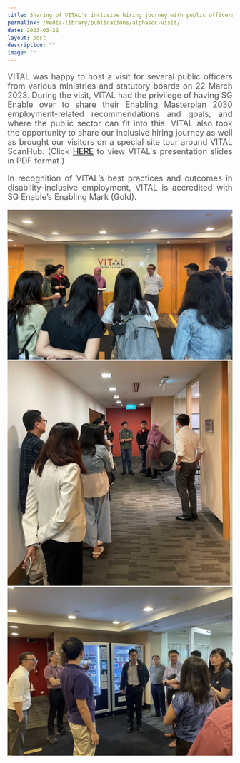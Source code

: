 ```yaml
---
title: Sharing of VITAL's inclusive hiring journey with public officers
permalink: /media-library/publications/alphasoc-visit/
date: 2023-03-22
layout: post
description: ""
image: ""
---
```

<p style="font-size: 18px;color:#585858;text-align:justify;">VITAL was happy to host a visit for several public officers from various ministries and statutory boards on 22 March 2023. During the visit, VITAL had the privilege of having SG Enable over to share their Enabling Masterplan 2030 employment-related recommendations and goals, and where the public sector can fit into this. VITAL also took the opportunity to share our inclusive hiring journey as well as brought our visitors on a special site tour around VITAL ScanHub. (Click <a href="/files/alphasoc visit.pdf">HERE</a> to view VITAL's presentation slides in PDF format.)</p>

<p style="font-size: 18px;color:#585858;text-align:justify;">In recognition of VITAL’s best practices and outcomes in disability-inclusive employment, VITAL is accredited with SG Enable’s Enabling Mark (Gold).</p>

<img src="/images/Media/alphasoc 01.jpg">
<br>
<img src="/images/Media/alphasoc 02.jpg">
<br>
<img src="/images/Media/alphasoc 03.jpg">